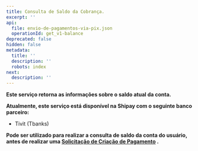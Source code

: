 ```yaml
---
title: Consulta de Saldo da Cobrança.
excerpt: ''
api:
  file: envio-de-pagamentos-via-pix.json
  operationId: get_v1-balance
deprecated: false
hidden: false
metadata:
  title: ''
  description: ''
  robots: index
next:
  description: ''
---
```

**Este serviço retorna as informações sobre o saldo atual da conta.**

**Atualmente, este serviço está disponível na Shipay com o seguinte banco parceiro:**

- Tivit (Tbanks)

**Pode ser utilizado para realizar a consulta de saldo da conta do usuário, antes de realizar uma [Solicitação de Criação de Pagamento](https://shipay-documentation.readme.io/reference/post_v1-payment) .**